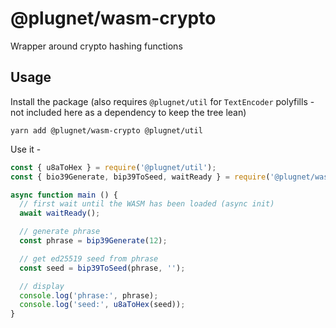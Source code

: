 # @plugnet/wasm-crypto

Wrapper around crypto hashing functions

## Usage

Install the package (also requires `@plugnet/util` for `TextEncoder` polyfills - not included here as a dependency to keep the tree lean)

`yarn add @plugnet/wasm-crypto @plugnet/util`

Use it -

```js
const { u8aToHex } = require('@plugnet/util');
const { bio39Generate, bip39ToSeed, waitReady } = require('@plugnet/wasm-crypto');

async function main () {
  // first wait until the WASM has been loaded (async init)
  await waitReady();

  // generate phrase
  const phrase = bip39Generate(12);

  // get ed25519 seed from phrase
  const seed = bip39ToSeed(phrase, '');

  // display
  console.log('phrase:', phrase);
  console.log('seed:', u8aToHex(seed));
}
```
